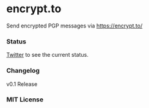encrypt.to
==========

Send encrypted PGP messages via https://encrypt.to/

### Status

[Twitter](https://twitter.com/encrypt_to "Status") to see the current status.

### Changelog

v0.1 Release

### MIT License
